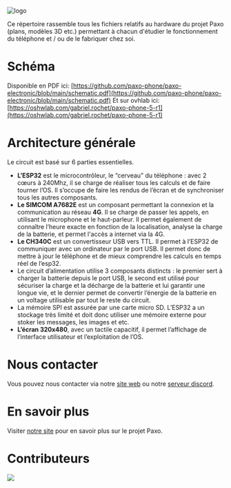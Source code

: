 ![logo](https://github.com/paxo-phone/paxo-electronic/assets/45568523/3084b431-1ca6-4c1e-95bb-b80da2699dba)

Ce répertoire rassemble tous les fichiers relatifs au hardware du projet Paxo (plans, modèles 3D etc.) permettant à chacun d'étudier le fonctionnement du téléphone et / ou de le fabriquer chez soi. 

# Schéma
Disponible en PDF ici: [https://github.com/paxo-phone/paxo-electronic/blob/main/schematic.pdf](https://github.com/paxo-phone/paxo-electronic/blob/main/schematic.pdf)
Et sur ovhlab ici: [https://oshwlab.com/gabriel.rochet/paxo-phone-5-r1](https://oshwlab.com/gabriel.rochet/paxo-phone-5-r1)

# Architecture générale

Le circuit est basé sur 6 parties essentielles.

- **L’ESP32** est le microcontrôleur, le “cerveau” du téléphone : avec 2 cœurs à 240Mhz, il se charge de réaliser tous les calculs et de faire tourner l’OS. Il s’occupe de faire les rendus de l’écran et de synchroniser tous les autres composants.
- **Le SIMCOM A7682E** est un composant permettant la connexion et la communication au réseau **4G**. Il se charge de passer les appels, en utilisant le microphone et le haut-parleur. Il permet également de connaître l’heure exacte en fonction de la localisation, analyse la charge de la batterie, et permet l'accès a internet via la 4G.
- **Le CH340C** est un convertisseur USB vers TTL. Il permet à l’ESP32 de communiquer avec un ordinateur par le port USB. Il permet donc de mettre à jour le téléphone et de mieux comprendre les calculs en temps réel de l’esp32.
- Le circuit d’alimentation utilise 3 composants distincts : le premier sert à charger la batterie depuis le port USB, le second est utilisé pour sécuriser la charge et la décharge de la batterie et lui garantir une longue vie, et le dernier permet de convertir l’énergie de la batterie en un voltage utilisable par tout le reste du circuit.
- La mémoire SPI est assurée par une carte micro SD. L’ESP32 a un stockage très limité et doit donc utiliser une mémoire externe pour stoker les messages, les images et etc.
- **L’écran 320x480**, avec un tactile capacitif, il permet l’affichage de l’interface utilisateur et l’exploitation de l’OS.

# Nous contacter

Vous pouvez nous contacter via notre [site web](https://www.paxo.fr) ou notre [serveur discord](https://discord.com/invite/MpqbWr3pUG).

# En savoir plus

Visiter [notre site](https://www.paxo.fr) pour en savoir plus sur le projet Paxo.

# Contributeurs 

<a href="https://github.com/paxo-phone/PaxOS-8/graphs/contributors">
  <img src="https://contrib.rocks/image?repo=paxo-phone/paxo-electronic" />
</a>
